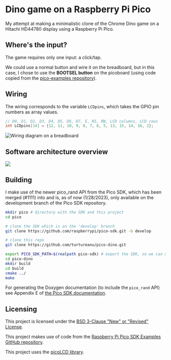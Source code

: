 # Dino game on a Raspberry Pi Pico
My attempt at making a minimalistic clone of the Chrome Dino game on a
Hitachi HD44780 display using a Raspberry Pi Pico.

## Where's the input?

The game requires only one input: a click/tap.

We could use a normal button and wire it on the breadboard, but in this case, I chose to use the **BOOTSEL button** on the picoboard (using code copied from the [pico-examples repository](https://github.com/raspberrypi/pico-examples/tree/master/picoboard/button)).

## Wiring
The wiring corresponds to the variable `LCDpins`, which takes the GPIO pin numbers as array values.

```c
// D0, D1, D2, D3, D4, D5, D6, D7, E, RS, RW, LCD columns, LCD rows
int LCDpins[14] = {12, 11, 10, 9, 8, 7, 6, 5, 13, 15, 14, 16, 2};
```

![Wiring diagram on a breadboard](dino-pico-wiring.svg)

## Software architecture overview
[![](https://mermaid.ink/img/pako:eNqVU1Fv2kAM_ivWPW0SUAiQkjxsaos2IVWiUvs0socjMeWk5BzdXcYo5b_PlwhImDppyUPsL58_22ffQaSUoYjFq5HlFl7miQZ-hp-enTTuc-P1-19gLS0utHKrRCj-KJmrN4TvT4slSJ3B48M8ET8vdOvDVzeJyJQtc7lvALCpQdSJuGlRd1K5b2QWuqzqCO_Dhgwoj3S5r7LAR6Ly4A3I2TrC5a8v7M6glt0iPbeGOxVupX2gPFcZZgemW3BbNAgSUo9aRfprIo5n_rumd9gZ5ZBbrcv09kUbHDWH0C5X2fvKOdJPBq1t5YF1DUPZ4B8kmitN98TEYnVKlzHkM61rGAztzj1d5bro7dG2BF-o_EvNUdmRusrenDxqNNLhcs2TTHO8YrLsB7SGeI1zDScIDC8QZ6FTSGtKjdEa1UmvA3U69RNZ_kLTXr56W4jBfy3gnSa_Av-1h76c0wsgeqJAU0iV8YU6eCQRLFlwSzGbGW5klbNSoo9MlZWj571ORbyRucWeqMpM-tOUfBeLM1pK_YOIfWeqxhXxQfwW8WgWDcbj23E4DkfjYTic9sRexP1gMh0Ew0kUzm5ns2gynR574q0WGA2CaBROoiAIOCwKg8nxD61oT9E?type=png)](https://mermaid.live/edit#pako:eNqVU1Fv2kAM_ivWPW0SUAiQkjxsaos2IVWiUvs0socjMeWk5BzdXcYo5b_PlwhImDppyUPsL58_22ffQaSUoYjFq5HlFl7miQZ-hp-enTTuc-P1-19gLS0utHKrRCj-KJmrN4TvT4slSJ3B48M8ET8vdOvDVzeJyJQtc7lvALCpQdSJuGlRd1K5b2QWuqzqCO_Dhgwoj3S5r7LAR6Ly4A3I2TrC5a8v7M6glt0iPbeGOxVupX2gPFcZZgemW3BbNAgSUo9aRfprIo5n_rumd9gZ5ZBbrcv09kUbHDWH0C5X2fvKOdJPBq1t5YF1DUPZ4B8kmitN98TEYnVKlzHkM61rGAztzj1d5bro7dG2BF-o_EvNUdmRusrenDxqNNLhcs2TTHO8YrLsB7SGeI1zDScIDC8QZ6FTSGtKjdEa1UmvA3U69RNZ_kLTXr56W4jBfy3gnSa_Av-1h76c0wsgeqJAU0iV8YU6eCQRLFlwSzGbGW5klbNSoo9MlZWj571ORbyRucWeqMpM-tOUfBeLM1pK_YOIfWeqxhXxQfwW8WgWDcbj23E4DkfjYTic9sRexP1gMh0Ew0kUzm5ns2gynR574q0WGA2CaBROoiAIOCwKg8nxD61oT9E)

## Building
I make use of the newer pico_rand API from the Pico SDK, which has been merged (#1111) into and is, as of now (1/28/2023), only available on the development branch of the Pico SDK repository.

```sh
mkdir pico # directory with the SDK and this project
cd pico

# clone the SDK which is on the 'develop' branch
git clone https://github.com/raspberrypi/pico-sdk.git -b develop

# clone this repo
git clone https://github.com/turtureanu/pico-dino.git

export PICO_SDK_PATH=$(realpath pico-sdk) # export the SDK, so we can use it when building
cd pico-dino
mkdir build
cd build
cmake ../
make
```

For generating the Doxygen documentation (to include the `pico_rand` API) see Appendix E of [the Pico SDK documentation](https://datasheets.raspberrypi.com/pico/raspberry-pi-pico-c-sdk.pdf).

## Licensing
This project is licensed under the [BSD 3-Clause "New" or "Revised" License](/LICENSE).

This project makes use of code from the [Raspberry Pi Pico SDK Examples GitHub repository](https://github.com/raspberrypi/pico-examples).

This project uses the [picoLCD library](https://github.com/zadi15/picoLCD).
